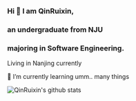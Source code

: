 <!--
**QinRuixin/QinRuixin** is a ✨ _special_ ✨ repository because its `README.md` (this file) appears on your GitHub profile.

Here are some ideas to get you started:

- 🔭 I’m currently working on ...
- 🌱 I’m currently learning ...
- 👯 I’m looking to collaborate on ...
- 🤔 I’m looking for help with ...
- 💬 Ask me about ...
- 📫 How to reach me: ...
- 😄 Pronouns: ...
- ⚡ Fun fact: ...
-->


### Hi 👋 I am QinRuixin, 
### an undergraduate from NJU
### majoring in Software Engineering.

Living in Nanjing currently

🌱 I’m currently learning umm.. many things

![QinRuixin's github stats](https://github-readme-stats.vercel.app/api?username=QinRuixin)
